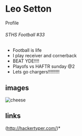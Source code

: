 # Leo Setton
Profile

 ###### STHS Football #33

 - Football is life
 - I play receiver and cornerback
 - BEAT YDE!!!!
 - Playofs vs HAFTR sunday @2
 - Lets go chargers!!!!!!!!!

## images
![cheese](https://scontent-lga3-1.cdninstagram.com/t51.2885-15/e35/15534669_695696180607545_1320577288172994560_n.jpg?ig_cache_key=MTQwOTcyMDMyMTk4NDk0OTYwMg%3D%3D.2)


## links

(http://hackertyper.com/)*

